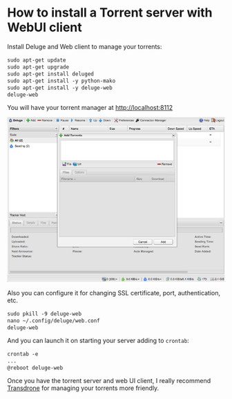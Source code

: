 # How to install a Torrent server with WebUI client

Install Deluge and Web client to manage your torrents:

```
sudo apt-get update
sudo apt-get upgrade
sudo apt-get install deluged
sudo apt-get install -y python-mako
sudo apt-get install -y deluge-web
deluge-web
```
You will have your torrent manager at [http://localhost:8112](http://localhost:8112)

![](assets/deluge-web.png)

Also you can configure it for changing SSL certificate, port, authentication, etc.
```
sudo pkill -9 deluge-web
nano ~/.config/deluge/web.conf
deluge-web
```
And you can launch it on starting your server adding to `crontab`:

```
crontab -e
...
@reboot deluge-web
```
Once you have the torrent server and web UI client, I really recommend [Transdrone][Transdrone] for managing your torrents more friendly.


[Transdrone]:https://play.google.com/store/apps/details?id=org.transdroid.lite